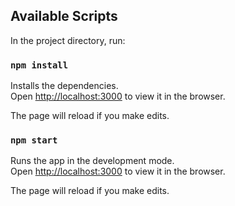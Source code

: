 ## Available Scripts

In the project directory, run:

### `npm install`

Installs the dependencies.<br>
Open [http://localhost:3000](http://localhost:3000) to view it in the browser.

The page will reload if you make edits.<br>
### `npm start`

Runs the app in the development mode.<br>
Open [http://localhost:3000](http://localhost:3000) to view it in the browser.

The page will reload if you make edits.<br>
